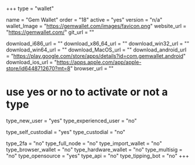 +++
type = "wallet"

name = "Gem Wallet"
order = "18"
active = "yes"
version = "n/a"
wallet_Image = "https://gemwallet.com/images/favicon.png"
website_url = "https://gemwallet.com/"
git_url = ""

download_i686_url = ""
download_x86_64_url = ""
download_win32_url = ""
download_win64_url = ""
download_MacOS_url = ""
download_android_url = "https://play.google.com/store/apps/details?id=com.gemwallet.android"
download_ios_url = "https://apps.apple.com/app/apple-store/id6448712670?mt=8"
browser_url = ""

# use yes or no to activate or not a type
type_new_user = "yes"
type_experienced_user = "no"

type_self_custodial = "yes"
type_custodial = "no"

type_2fa = "no"
type_full_node = "no"
type_import_wallet = "no"
type_browser_wallet = "no"
type_hardware_wallet = "no"
type_multisig = "no"
type_opensource = "yes"
type_api = "no"
type_tipping_bot = "no"
+++
